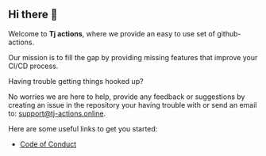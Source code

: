 ## Hi there 👋

Welcome to **Tj actions**, where we provide an easy to use set of github-actions.

Our mission is to fill the gap by providing missing features that improve your CI/CD process.

Having trouble getting things hooked up? 

No worries we are here to help, provide any feedback or suggestions by creating an issue in the repository your having trouble with or send an email to: support@tj-actions.online.

Here are some useful links to get you started:

* [Code of Conduct](../CODEOFCONDUCT.md)

